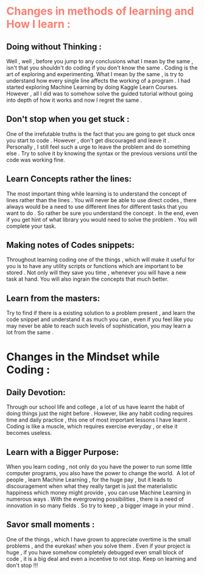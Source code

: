 # <span style=color:Salmon> Changes in methods of learning and How I learn :</span>
## Doing without Thinking :
Well , well , before you jump to any conclusions what I mean by the same , isn't that you shouldn't do coding if you don't know the same . Coding is the art of exploring and experimenting. What I mean by the same , is try to understand how every single line affects the working of a program . I had started exploring Machine Learning by doing Kaggle Learn Courses. However , all I did was to somehow solve the guided tutorial without going into depth of how it works and now I regret the same . 

## Don't stop when you get stuck : 
One of the irrefutable truths is the fact that you are going to get stuck once you start to code . However , don't get discouraged and leave it . Personally , I still feel such a urge to leave the problem and do something else . Try to solve it by knowing the syntax or the previous versions until the code was working fine.

## Learn Concepts rather the lines: 
The most important thing while learning is to understand the concept of lines rather than the lines . You will never be able to use direct codes , there always would be a need to use different lines for different tasks that you want to do . So rather be sure you understand the concept . In the end, even if you get hint of what library you would need to solve the problem . You will complete your task.

## Making notes of Codes snippets:
Throughout learning coding one of the things , which will make it useful for you is to have any utility scripts or functions which are important to be stored . Not only will they save you time , whenever you will have a new task at hand. You will also ingrain the concepts that much better.

## Learn from the masters: 
Try to find if there is a existing solution to a problem present , and learn the code snippet and understand it as much you can , even if you feel like you may never be able to reach such levels of sophistication, you may learn a lot from the same .


# Changes in the Mindset while Coding :

## Daily Devotion:
Through our school life and college , a lot of us have learnt the habit of doing things just the night before . However, like any habit coding requires time and daily practice , this one of most important lessons I have learnt . Coding is like a muscle, which requires exercise everyday , or else it becomes useless.

## Learn with a Bigger Purpose: 
When you learn coding , not only do you have the power to run some little computer programs, you also have the power to change the world. 
A lot of people , learn Machine Learning , for the huge pay , but it leads to discouragement when what they really target is just the materialistic happiness which money might provide , you can use Machine Learning in numerous ways . With the evergrowing possibilities , there is a need of innovation in so many fields . So try to keep , a bigger image in your mind .

## Savor small moments : 
One of the things , which I have grown to appreciate overtime is the small problems , and the eurekas! when you solve them . Even if your project is huge , if you have somehow completely debugged even small block of code , it is a big deal and even a incentive to not stop.
Keep on learning and don't stop !!!
